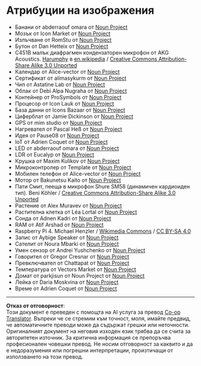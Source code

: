 <!--
CO_OP_TRANSLATOR_METADATA:
{
  "original_hash": "4506d33bbda7acc0ab20980172687090",
  "translation_date": "2025-08-28T08:11:35+00:00",
  "source_file": "attributions.md",
  "language_code": "bg"
}
-->
# Атрибуции на изображения

* Банани от abderraouf omara от [Noun Project](https://thenounproject.com)
* Мозък от Icon Market от [Noun Project](https://thenounproject.com)
* Излъчване от RomStu от [Noun Project](https://thenounproject.com)
* Бутон от Dan Hetteix от [Noun Project](https://thenounproject.com)
* C451B малък диафрагмен кондензаторен микрофон от AKG Acoustics. [Harumphy](https://en.wikipedia.org/wiki/User:Harumphy) в [en.wikipedia](https://en.wikipedia.org/) / [Creative Commons Attribution-Share Alike 3.0 Unported](https://creativecommons.org/licenses/by-sa/3.0/deed.en)
* Календар от Alice-vector от [Noun Project](https://thenounproject.com)
* Сертификат от alimasykurm от [Noun Project](https://thenounproject.com)
* Чип от Astatine Lab от [Noun Project](https://thenounproject.com)
* Облак от Debi Alpa Nugraha от [Noun Project](https://thenounproject.com)
* Контейнер от ProSymbols от [Noun Project](https://thenounproject.com)
* Процесор от Icon Lauk от [Noun Project](https://thenounproject.com)
* База данни от Icons Bazaar от [Noun Project](https://thenounproject.com)
* Циферблат от Jamie Dickinson от [Noun Project](https://thenounproject.com)
* GPS от mim studio от [Noun Project](https://thenounproject.com)
* Нагревател от Pascal Heß от [Noun Project](https://thenounproject.com)
* Идея от Pause08 от [Noun Project](https://thenounproject.com)
* IoT от Adrien Coquet от [Noun Project](https://thenounproject.com)
* LED от abderraouf omara от [Noun Project](https://thenounproject.com)
* LDR от Eucalyp от [Noun Project](https://thenounproject.com)
* Крушка от Maxim Kulikov от [Noun Project](https://thenounproject.com)
* Микроконтролер от Template от [Noun Project](https://thenounproject.com)
* Мобилен телефон от Alice-vector от [Noun Project](https://thenounproject.com)
* Мотор от Bakunetsu Kaito от [Noun Project](https://thenounproject.com)
* Пати Смит, пееща в микрофон Shure SM58 (динамичен кардиоиден тип). Beni Köhler / [Creative Commons Attribution-Share Alike 3.0 Unported](https://creativecommons.org/licenses/by-sa/3.0/deed.en)
* Растение от Alex Muravev от [Noun Project](https://thenounproject.com)
* Растителна клетка от Léa Lortal от [Noun Project](https://thenounproject.com)
* Сонда от Adnen Kadri от [Noun Project](https://thenounproject.com)
* RAM от Atif Arshad от [Noun Project](https://thenounproject.com)
* Raspberry Pi 4. Michael Henzler / [Wikimedia Commons](https://commons.wikimedia.org/wiki/Main_Page) / [CC BY-SA 4.0](https://creativecommons.org/licenses/by-sa/4.0/)
* Запис от Aybige Speaker от [Noun Project](https://thenounproject.com)
* Сателит от Noura Mbarki от [Noun Project](https://thenounproject.com)
* Умен сензор от Andrei Yushchenko от [Noun Project](https://thenounproject.com)
* Говорител от Gregor Cresnar от [Noun Project](https://thenounproject.com)
* Превключвател от Chattapat от [Noun Project](https://thenounproject.com)
* Температура от Vectors Market от [Noun Project](https://thenounproject.com)
* Домат от parkjisun от Noun Project от [Noun Project](https://thenounproject.com)
* Лейка от Daria Moskvina от [Noun Project](https://thenounproject.com)
* Време от Adrien Coquet от [Noun Project](https://thenounproject.com)

---

**Отказ от отговорност**:  
Този документ е преведен с помощта на AI услуга за превод [Co-op Translator](https://github.com/Azure/co-op-translator). Въпреки че се стремим към точност, моля, имайте предвид, че автоматичните преводи може да съдържат грешки или неточности. Оригиналният документ на неговия изходен език трябва да се счита за авторитетен източник. За критична информация се препоръчва професионален човешки превод. Не носим отговорност за каквито и да е недоразумения или погрешни интерпретации, произтичащи от използването на този превод.